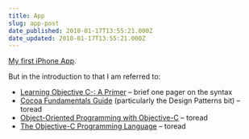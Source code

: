 ```yaml
---
title: App
slug: app-post
date_published: 2010-01-17T13:55:21.000Z
date_updated: 2010-01-17T13:55:21.000Z
---
```


[My first iPhone App](http://developer.apple.com/iphone/library/documentation/iPhone/Conceptual/iPhone101/Articles/00_Introduction.html#//apple_ref/doc/uid/TP40007514-CH1-SW1).

But in the introduction to that I am referred to:

- [Learning Objective C-: A Primer](http://developer.apple.com/iphone/library/referencelibrary/GettingStarted/Learning_Objective-C_A_Primer/index.html#//apple_ref/doc/uid/TP40007594) – brief one pager on the syntax
- [Cocoa Fundamentals Guide](http://developer.apple.com/iphone/library/documentation/Cocoa/Conceptual/CocoaFundamentals/Introduction/Introduction.html) (particularly the Design Patterns bit) – toread
- [Object-Oriented Programming with Objective-C](http://developer.apple.com/iphone/library/documentation/Cocoa/Conceptual/OOP_ObjC/Introduction/Introduction.html) – toread
- [The Objective-C Programming Language](http://developer.apple.com/iphone/library/documentation/Cocoa/Conceptual/ObjectiveC/Introduction/introObjectiveC.html) – toread
